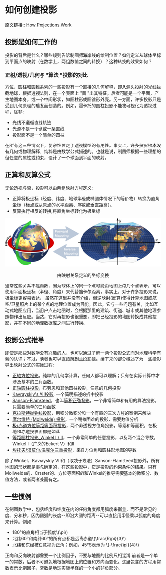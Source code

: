 # 如何创建投影
原文链接:: [How Projections Work](https://web.archive.org/web/20180721074320/http://www.progonos.com/furuti/MapProj/Normal/CartHow/cartHow.html)

## 投影是如何工作的

投影的背后是什么？哪些规则告诉制图师海岸线的绘制位置？如何定义从球体坐标到平面点的映射（在数学上，两组数值之间的转换）？这种转换的效果如何？

### 正射/透视/几何与 "算法 "投影的对比

方位、圆柱和圆锥系列的一些投影有一个直接的几何解释，即从源头投射的光线拦截地球，根据透视法则，在一个表面上 "画 "出其特征。后者可能是一个平面，产生地图本身，或一个中间形状，如圆柱形或圆锥形外壳。另一方面，许多投影只是受到几何原理的启发而创造的。例如，墨卡托的圆柱投影不能被可视化为透视过程，除非:
  * 光线不遵循直线轨迹
  * 光源不是一个点或一条直线 
  * 投影面不是一个简单的圆柱

在所有这三种情况下，复杂性否定了透视模型的有用性。事实上，许多投影根本没有几何或物理解释，纯粹是由数学公式描述的。也就是说，制图师根据一些理想的但任意的属性或约束，设计了一个球面到平面的映射。

## 正算和反算公式

无论透视与否，投影可以由两组映射方程定义:
  * 正算将极坐标（经度、纬度、地球半径或椭圆体情况下的等价物）转换为直角坐标（标点或从原点的水平距离、序数或垂直距离）。
  * 反算执行相反的转换,将直角坐标转化为极坐标
<div align="center"><img src="./asserts/image_1623467215794_0.png"/></div>
<center><p>由映射关系定义的坐标变换</p></center>

通常这些关系不是函数，因为球体上的同一个点可能由地图上的几个点表示。可以使用平面极坐标（半径、角度）来代替笛卡尔距离，事实上，对于许多投影来说，极坐标更容易表达。
虽然在这里并没有介绍，但逆映射(反算)使得计算地图或航空/卫星照片上的某个点的地理位置成为可能。因此，它与一些问题有关，比如互动式地图应用，当用户点击地图时，会根据那里的建筑、街道、城市或其他地理参照物作出反应。当然，它对再投影也很重要，即把已经投影的地图转换成其他投影，并在不同的地理数据库之间进行转换。

## 投影公式推导

即使是那些对数学没有兴趣的人，也可以通过了解一两个投影公式而对地理科学有新的认识；不过，读者也可以直接跳到主投影组。接下来的部分概述了为一些投影导出映射公式的实际过程:

  * [正轴方位投影](正轴方位投影.md)，纯粹的几何学计算，任何人都可以理解；只有在实际计算中才涉及基本的三角函数。
  * [正轴圆柱投影](正轴圆柱投影.md)，布劳恩和其他圆柱投影，任意的几何投影
  * [Kavrayskiy's VII投影](Kavrayskiy_s_VII投影.md), 一个简明描述的折中投影
  * [Sanson-Flamsteed](等积正弦投影.md)，也叫[等积正弦投影](等积正弦投影.md)，一个非常简单和有用的算法投影，只需要简单的三角函数
  * [克拉斯特抛物线投影](克拉斯特抛物线投影.md)，用积分微积分和一个有趣的三次方程的案例来解决
  * [摩尔维特 (Mollweide) 投影](摩尔维特投影.md)，一个稍微困难的投影，需要数值分析
  * [极/赤道方位等距等面积投影](极赤道方位等距等面积投影.md)，两个非透视方位角投影，等距和等面积，在极地和赤道投影面都是如此
  * [等距圆柱投影_Winkel I / II](等距圆柱投影_Winkel_1_2.md)，一个非常简单的任意投影，以及两个混合导数，Winkel I（广义的Eckert V）和II
  * [埃托夫/汉莫尔/温克尔三重投影](埃托夫_汉莫尔_温克尔三重投影.md)，来自方位角和圆柱形地图的导数

除了Winkel、Kavrayskiy VII和（取决于方法）Sanson-Flamsteed投影外，所有地图的形状都是事先确定的，在这些投影中，它是投影的约束条件的结果。只有Mollweide的、Craster的、方位等面积的和Winkel的推导需要基本的微积分、数值方法，或者两者兼而有之。

## 一些惯例

在制图数学中，包括经度和纬度在内的任何角度都用弧度来衡量，而不是常见的度、分和秒，因为圆弧的长度--即沿大圆的距离--可以直接用半径乘以弧度的角度来计算。例如:

  * 180°的直角相当于弧度\\(\pi\\)
  * 北纬60°和南纬60°的所有点都是远离赤道\\(\frac{R\pi}{3}\\)
  * 北纬和东经被任意视为正角；例如，45°S表示为 \\(-\frac{\pi}{4}\\)

正向和反向映射都需要一个比例因子，不要与地图的比例尺相混淆:前者是一个单一的常数，后者不可避免地根据地图上的位置和方向而变化。这里包含的方程用常数表示比例因子，常数是地球实际半径的一个小的非负部分。
